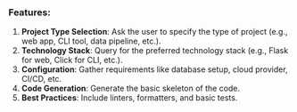 ### Features:

1. **Project Type Selection**: Ask the user to specify the type of project (e.g., web app, CLI tool, data pipeline, etc.).
2. **Technology Stack**: Query for the preferred technology stack (e.g., Flask for web, Click for CLI, etc.).
3. **Configuration**: Gather requirements like database setup, cloud provider, CI/CD, etc.
4. **Code Generation**: Generate the basic skeleton of the code.
5. **Best Practices**: Include linters, formatters, and basic tests.

